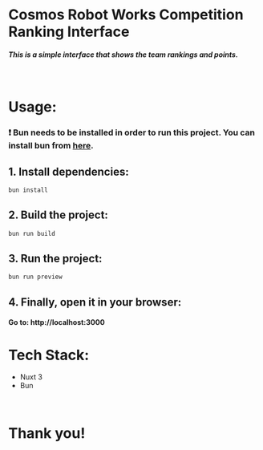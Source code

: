 # Cosmos Robot Works Competition Ranking Interface

##### This is a simple interface that shows the team rankings and points.

&nbsp;

# Usage:

### ❗️ Bun needs to be installed in order to run this project. You can install bun from [here](https://bun.sh).

## 1. Install dependencies:

```bash
bun install
```

## 2. Build the project:

```bash
bun run build
```

## 3. Run the project:

```bash
bun run preview
```

## 4. Finally, open it in your browser:

#### Go to: http://localhost:3000

# Tech Stack:

- Nuxt 3
- Bun

&nbsp;&nbsp;

# Thank you!
